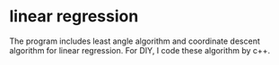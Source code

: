 # linear regression
The program includes least angle algorithm and coordinate descent algorithm for linear regression.
For DIY, I code these algorithm by c++.
